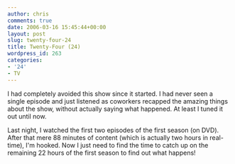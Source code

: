 ```yaml
---
author: chris
comments: true
date: 2006-03-16 15:45:44+00:00
layout: post
slug: twenty-four-24
title: Twenty-Four (24)
wordpress_id: 263
categories:
- '24'
- TV
---
```


I had completely avoided this show since it started. I had never seen a single episode and just listened as coworkers recapped the amazing things about the show, without actually saying what happened. At least I tuned it out until now.

Last night, I watched the first two episodes of the first season (on DVD). After that mere 88 minutes of content (which is actually two hours in real-time), I'm hooked. Now I just need to find the time to catch up on the remaining 22 hours of the first season to find out what happens!
